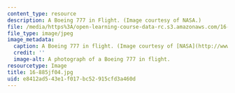```yaml
---
content_type: resource
description: A Boeing 777 in Flight. (Image courtesy of NASA.)
file: /media/https%3A/open-learning-course-data-rc.s3.amazonaws.com/16-885j-aircraft-systems-engineering-fall-2004/e8412ad543e1f017bc52915cfd3a460d_16-885jf04.jpg
file_type: image/jpeg
image_metadata:
  caption: A Boeing 777 in flight. (Image courtesy of [NASA](http://www.nasa.gov/).)
  credit: ''
  image-alt: A photograph of a Boeing 777 in flight.
resourcetype: Image
title: 16-885jf04.jpg
uid: e8412ad5-43e1-f017-bc52-915cfd3a460d
---
```

